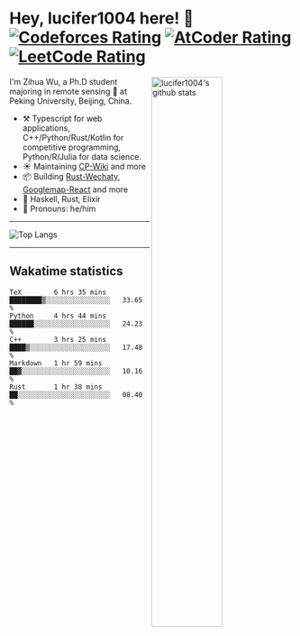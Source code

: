 # Hey, lucifer1004 here! :wave: [![Codeforces Rating](https://cp-logo.vercel.app/codeforces/lucifer1004)](https://codeforces.com/profile/lucifer1004) [![AtCoder Rating](https://cp-logo.vercel.app/atcoder/lucifer1004)](https://atcoder.jp/users/lucifer1004) [![LeetCode Rating](https://cp-logo.vercel.app/leetcode/lucifer1004)](https://leetcode-cn.com/u/lucifer1004/)

<img width="50%" align="right" alt="lucifer1004's github stats" src="https://github-readme-stats.vercel.app/api?username=lucifer1004&show_icons=true">

I'm Zihua Wu, a Ph.D student majoring in remote sensing :satellite: at Peking University, Beijing, China.

- :hammer_and_pick: Typescript for web applications, C++/Python/Rust/Kotlin for competitive programming, Python/R/Julia for data science.
- :sunny: Maintaining [CP-Wiki](https://cp-wiki.vercel.app) and more 
- :package: Building [Rust-Wechaty](https://github.com/wechaty/rust-wechaty), [Googlemap-React](https://github.com/googlemap-react/googlemap-react) and more
- :seedling: Haskell, Rust, Elixir
- :man: Pronouns: he/him

---

![Top Langs](https://github-readme-stats.vercel.app/api/top-langs/?username=lucifer1004&layout=compact)

---

## Wakatime statistics

<!--START_SECTION:waka-->
```text
TeX        6 hrs 35 mins   ████████▒░░░░░░░░░░░░░░░░   33.65 % 
Python     4 hrs 44 mins   ██████░░░░░░░░░░░░░░░░░░░   24.23 % 
C++        3 hrs 25 mins   ████▒░░░░░░░░░░░░░░░░░░░░   17.48 % 
Markdown   1 hr 59 mins    ██▓░░░░░░░░░░░░░░░░░░░░░░   10.16 % 
Rust       1 hr 38 mins    ██░░░░░░░░░░░░░░░░░░░░░░░   08.40 % 
```
<!--END_SECTION:waka-->
